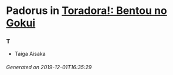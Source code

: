 # Padorus in [Toradora!: Bentou no Gokui](https://myanimelist.net/anime/11553/Toradora__Bentou_no_Gokui)

### T
* Taiga Aisaka

###### Generated on 2019-12-01T16:35:29
